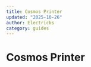 ```yaml
---
title: Cosmos Printer
updated: "2025-10-26"
author: Electricks
category: guides
---
```


# Cosmos Printer

